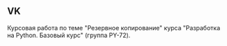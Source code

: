 ## VK
Курсовая работа по теме "Резервное копирование" курса "Разработка на Python. Базовый курс" (группа PY-72).
